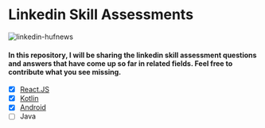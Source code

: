# Linkedin Skill Assessments

![linkedin-hufnews](https://user-images.githubusercontent.com/70329389/148679060-a829349b-0560-4a35-82db-cd2d7475543a.gif)

#### In this  repository, I will be sharing the linkedin skill assessment questions and answers that have come up so far in related fields. Feel free to contribute what you see missing.

- [x] [React.JS](https://github.com/serkanalc/Linkedin-Skill-Assessments/tree/main/React)
- [x] [Kotlin](https://github.com/serkanalc/Linkedin-Skill-Assessments/tree/main/Kotlin)
- [x] [Android](https://github.com/serkanalc/Linkedin-Skill-Assessments/tree/main/Android)
- [ ] Java
